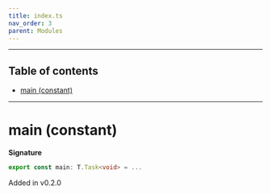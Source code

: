 ```yaml
---
title: index.ts
nav_order: 3
parent: Modules
---
```


---

<h2 class="text-delta">Table of contents</h2>

- [main (constant)](#main-constant)

---

# main (constant)

**Signature**

```ts
export const main: T.Task<void> = ...
```

Added in v0.2.0

